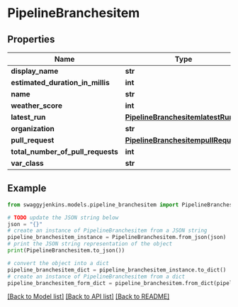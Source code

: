 # PipelineBranchesitem


## Properties

Name | Type | Description | Notes
------------ | ------------- | ------------- | -------------
**display_name** | **str** |  | [optional] 
**estimated_duration_in_millis** | **int** |  | [optional] 
**name** | **str** |  | [optional] 
**weather_score** | **int** |  | [optional] 
**latest_run** | [**PipelineBranchesitemlatestRun**](PipelineBranchesitemlatestRun.md) |  | [optional] 
**organization** | **str** |  | [optional] 
**pull_request** | [**PipelineBranchesitempullRequest**](PipelineBranchesitempullRequest.md) |  | [optional] 
**total_number_of_pull_requests** | **int** |  | [optional] 
**var_class** | **str** |  | [optional] 

## Example

```python
from swaggyjenkins.models.pipeline_branchesitem import PipelineBranchesitem

# TODO update the JSON string below
json = "{}"
# create an instance of PipelineBranchesitem from a JSON string
pipeline_branchesitem_instance = PipelineBranchesitem.from_json(json)
# print the JSON string representation of the object
print(PipelineBranchesitem.to_json())

# convert the object into a dict
pipeline_branchesitem_dict = pipeline_branchesitem_instance.to_dict()
# create an instance of PipelineBranchesitem from a dict
pipeline_branchesitem_form_dict = pipeline_branchesitem.from_dict(pipeline_branchesitem_dict)
```
[[Back to Model list]](../README.md#documentation-for-models) [[Back to API list]](../README.md#documentation-for-api-endpoints) [[Back to README]](../README.md)


